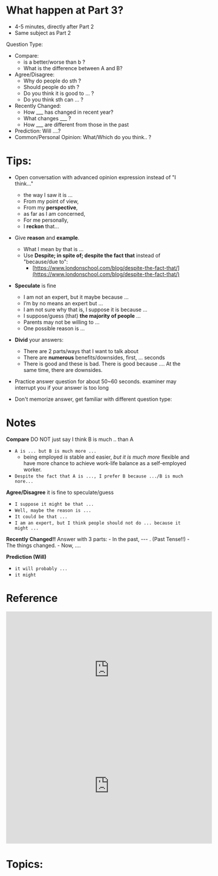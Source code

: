 What happen at Part 3?
==================
- 4-5 minutes, directly after Part 2
- Same subject as Part 2

Question Type: 
- Compare:  
	- is a better/worse than b ? 
	- What is the difference between A and B? 
- Agree/Disagree: 
	- Why do people do sth ? 
	- Should people do sth ?
	- Do you think it is good to ... ?
	- Do you think sth can ... ?
- Recently Changed: 
	- How ___ has changed in recent year?
	- What changes ___ ?
	- How ___ are different from those in the past
- Prediction: Will ....?
- Common/Personal Opinion: What/Which do you think.. ?

Tips:
====

- Open conversation with advanced opinion expression instead of "I think..." 
	- the way I saw it is ...
	- From my point of view, 
	- From my **perspective**,
	- as far as I am concerned,
	- For me personally,
	- I **reckon** that...
- Give **reason** and **example**.
	- What I mean by that is ...
	- Use **Despite; in spite of; despite the fact that** instead of "because/due to":
		- [https://www.londonschool.com/blog/despite-the-fact-that/](https://www.londonschool.com/blog/despite-the-fact-that/)

- **Speculate** is fine
	- I am not an expert, but it maybe because ...
	- I’m by no means an expert but ...
	- I am not sure why that is, I suppose it is because ...
	- I suppose/guess (that) **the majority of people** ...
	- Parents may not be willing to ...
	- One possible reason is ...
- **Divid** your answers:
	- There are 2 parts/ways that I want to talk about
	- There are **numerous** benefits/downsides, first, ... seconds
	- There is good and these is bad. There is good because .... At the same time, there are downsides.
- Practice answer question for about 50~60 seconds. examiner may interrupt you if your answer is too long
- Don't memorize answer, get familiar with different question type:

Notes
=====

**Compare**
DO NOT just say I think B is much .. than A
- ``A is ... but B is much more ...``
	- being employed *is* stable and easier, *but it is much more* flexible and have more chance to achieve work-life balance as a self-employed worker.
- ``Despite the fact that A is ..., I prefer B because .../B is much nore... ``

**Agree/Disagree**
it is fine to speculate/guess
- ``I suppose it might be that ...``
- ``Well, maybe the reason is ...``
- ``It could be that ...``
- ``I am an expert, but I think people should not do ... because it might ...``


**Recently Changed!!**
Answer with 3 parts:
	- In the past, --- . (Past Tense!!)
	- The things changed. 
	- Now, .... 

**Prediction (Will)**
- ``it will probably ...`` 
- ``it might``

Reference
========

<iframe width="560" height="315" src="https://www.youtube.com/embed/TIhXXiw_Unk" frameborder="0" allow="accelerometer; autoplay; encrypted-media; gyroscope; picture-in-picture" allowfullscreen></iframe>

<iframe width="560" height="315" src="https://www.youtube.com/embed/E1td-iTjvwM" frameborder="0" allow="accelerometer; autoplay; encrypted-media; gyroscope; picture-in-picture" allowfullscreen></iframe>

Topics:
=====
<!--stackedit_data:
eyJoaXN0b3J5IjpbLTE1MjAxNjQ5MDddfQ==
-->